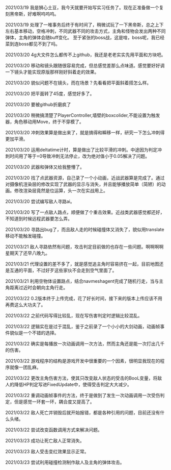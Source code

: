 2021/03/19
我是狮心土豆，我今天就要开始写实习任务了。现在正准备做一个复刻黑帝斯，好难啊呜呜呜。

2021/03/19
处理了一堆事务后终于有时间了，稍微试玩了一下黑帝斯，总之上下左右基本移动，空格冲刺，不同武器不同的攻击方式，主角和怪物会发出两种不同弹体，主角的弹体会随buff变化。
至于紧张的boss战，这是啥，boss呢，我已经菜到连boss都见不到了吗。

2021/03/20
4g大文件怎么都传不上github，我还是老老实实先用平面和方块吧。

2021/03/20
移动和镜头跟随很容易完成，但总感觉差那么点味道。感觉要好好调一下镜头才能实现原版那样刚好斜着走的效果。

2021/03/20
貌似问题不在镜头，而在场景？先看看把平面斜着搭怎么样。

2021/03/20
把平面转了45度，感觉好多了。

2021/03/20
要被github折磨疯了

2021/03/20
稍微搞清楚了PlayerController,墙壁的boxcolider,不能设置为触发器，角色移动用Move，终于不穿模了。

2021/03/20
冲刺效果算是做出来了，就是搞得和瞬移一样，研究一下怎么冲刺得更加平滑。

2021/03/20
运用deltatime计时，算是做出了比较平滑的冲刺。中途因为判定冲刺时间用了等于=0导致冲刺无法停止，改为绝对值小于0.05解决了问题。

2021/03/20
武器和弹体又给我整懵了。

2021/03/20
找了点武器资源，自己录了一个小动画，近战武器算是完成了。通过对摄像机渲染层的修改实现了武器的显示与消失，并且能够播放简单（简陋）的动画。修改渲染层竟然是位运算，头一次在实战用上。

2021/03/20
尝试编写敌人寻路ai。

2021/03/20
写了一点敌人路点，顺便做了个重击效果。近战类武器感觉都还好，不知道到时候远程武器要怎么弄。

2021/03/20
寻路出bug了，而且敌人走的时候碰撞体又消失了，貌似用translate移动不能触发碰撞。

2021/03/21
敌人寻路依然有问题，攻击判定目前做的也存在一些问题。啊啊啊啊星期天了还早八晚九。

2021/03/21
代理设置的差不多了，就是感觉追主角时容易挤在一起，目前地图还是互通的平面，不过好歹这些家伙不会走到空气里面了。

2021/03/21
利用空物体设置路点，结合navmeshagent完成了随机行走，当与主角距离过近时会朝向主角行走。

2021/03/22
0.2版本终于上传完成，花了好长时间，接下来的版本上传应该不用再费这么大功夫了。

2021/03/22
之前代码写得比较乱，现在写伤害判定时逻辑比较混乱。

2021/03/22
逻辑实在是过于混乱，鉴于之前录了一个小小的大剑动画，动画帧事件貌似是一个不错的选择。

2021/03/22
确实是每播放一次动画调用一次方法，然而主角还是能一次打出几千的伤害。

2021/03/22
游戏程序的结构是游戏开发中很重要的一个因素，很明显我现在的程序就像一团乱麻。

2021/03/22
更改主角伤害方法，使其只改变敌人状态的受击的BooL变量，将敌人的降低HP判定写进FixedUpdate中，使得受击判定大大减少。

2021/03/22
重调动画帧事件的方法，终于是做到了发生一次动画调用一次受伤判定，但是感觉一环套一环，耦合度又提高了。

2021/03/22
敌人死亡并销毁后就开始报错，都是各种引用的问题，目前还没有什么头绪。

2021/03/22
尝试改变函数调用方式来解决问题。

2021/03/23
成功让死亡敌人正常消失。

2021/03/23
敌人受击变红效果显示正常。

2021/03/23
尝试利用碰撞检测制作敌人及主角的弹体攻击。
